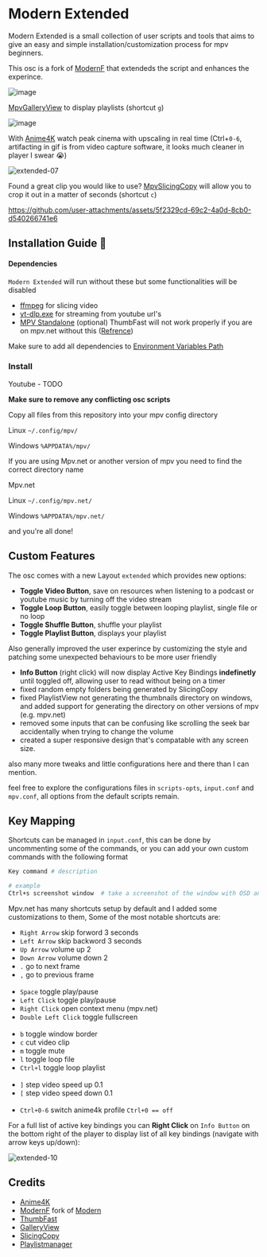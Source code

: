 # Modern Extended

Modern Extended is a small collection of user scripts and tools that aims to give an easy and simple installation/customization process for mpv beginners.

This osc is a fork of [ModernF](https://github.com/FinnRaze/mpv-osc-modern-f) that extendeds the script and enhances the experince.

![image](https://github.com/user-attachments/assets/e2b7f4a8-3eee-45e7-8e73-75d798015616)

[MpvGalleryView](https://github.com/occivink/mpv-gallery-view) to display playlists (shortcut `g`)

![image](https://github.com/user-attachments/assets/3ddf08ea-35c2-47e0-947f-90371c83e560)

<!--![image](https://github.com/user-attachments/assets/bb1889a9-e2b1-42cb-b7c0-244e83f62e10)-->

With [Anime4K](https://github.com/bloc97/Anime4K) watch peak cinema with upscaling in real time (Ctrl+`0-6`, artifacting in gif is from video capture software, it looks much cleaner in player I swear :sob:) 

![extended-07](https://github.com/user-attachments/assets/bbba504f-d59e-45d1-903c-8c68f3c5e0e1)
<!--![extended-15](https://github.com/user-attachments/assets/85ff76b5-b38f-44a1-b5da-3c3f4c8c40ad)-->

Found a great clip you would like to use? [MpvSlicingCopy](https://github.com/snylonue/mpv_slicing_copy) will allow you to crop it out in a matter of seconds (shortcut `c`)

https://github.com/user-attachments/assets/5f2329cd-69c2-4a0d-8cb0-d540266741e6


## Installation Guide 📖

#### Dependencies
`Modern Extended` will run without these but some functionalities will be disabled

- [ffmpeg](https://ffmpeg.org/download.html) for slicing video
- [yt-dlp.exe](https://github.com/yt-dlp/yt-dlp/releases/tag/2024.08.06) for streaming from youtube url's
- [MPV Standalone](https://mpv.io/installation/) (optional) ThumbFast will not work properly if you are on mpv.net without this ([Refrence](https://mpv.io/installation/))

Make sure to add all dependencies to [Environment Variables Path](https://helpdeskgeek.com/windows-10/add-windows-path-environment-variable/)

### Install

Youtube - TODO

**Make sure to remove any conflicting osc scripts**

Copy all files from this repository into your mpv config directory

Linux `~/.config/mpv/`

Windows `%APPDATA%/mpv/`

If you are using Mpv.net or another version of mpv you need to find the correct directory name

Mpv.net 

Linux `~/.config/mpv.net/`

Windows `%APPDATA%/mpv.net/`

and you're all done!


## Custom Features

The osc comes with a new Layout `extended` which provides new options:
- **Toggle Video Button**, save on resources when listening to a podcast or youtube music by turning off the video stream
- **Toggle Loop Button**, easily toggle between looping playlist, single file or no loop
- **Toggle Shuffle Button**, shuffle your playlist
- **Toggle Playlist Button**, displays your playlist

Also generally improved the user experince by customizing the style and patching some unexpected behaviours to be more user friendly

- **Info Button** (right click) will now display Active Key Bindings **indefinetly** until toggled off, allowing user to read without being on a timer
- fixed random empty folders being generated by SlicingCopy
- fixed PlaylistView not generating the thumbnails directory on windows, and added support for generating the directory on other versions of mpv (e.g. mpv.net)
- removed some inputs that can be confusing like scrolling the seek bar accidentally when trying to change the volume
- created a super responsive design that's compatable with any screen size.

also many more tweaks and little configurations here and there than I can mention.

feel free to explore the configurations files in `scripts-opts`, `input.conf` and `mpv.conf`, all options from the default scripts remain.

## Key Mapping

Shortcuts can be managed in `input.conf`, this can be done by uncommenting some of the commands, or you can add your own custom commands with the following format

```bash
Key command # description

# example
Ctrl+s screenshot window  # take a screenshot of the window with OSD and subtitles
```

Mpv.net has many shortcuts setup by default and I added some customizations to them, Some of the most notable shortcuts are:

- `Right Arrow` skip forword 3 seconds 
- `Left Arrow` skip backword 3 seconds 
- `Up Arrow` volume up 2
- `Down Arrow` volume down 2
- `.` go to next frame
- `,` go to previous frame
<br><br>
- `Space` toggle play/pause
- `Left Click` toggle play/pause
- `Right Click` open context menu (mpv.net)
- `Double Left Click` toggle fullscreen
<br><br>
- `b` toggle window border
- `c` cut video clip
- `m` toggle mute
- `l` toggle loop file
- `Ctrl+l` toggle loop playlist
<br><br>
- `]` step video speed up 0.1
- `[` step video speed down 0.1
<br><br>
- `Ctrl+0-6` switch anime4k profile `Ctrl+0 == off`

For a full list of active key bindings you can **Right Click** on `Info Button` on the bottom right of the player to display list of all key bindings (navigate with arrow keys up/down):

![extended-10](https://github.com/user-attachments/assets/e2427a7f-3a1e-4f4f-8bf6-a72edfdac752)


## Credits

- [Anime4K](https://github.com/bloc97/Anime4K)
- [ModernF](https://github.com/FinnRaze/mpv-osc-modern-f) fork of [Modern](https://github.com/maoiscat/mpv-osc-modern)
- [ThumbFast](https://github.com/po5/thumbfast)
- [GalleryView](https://github.com/occivink/mpv-gallery-view)
- [SlicingCopy](https://github.com/snylonue/mpv_slicing_copy)
- [Playlistmanager](https://github.com/jonniek/mpv-playlistmanager) 





